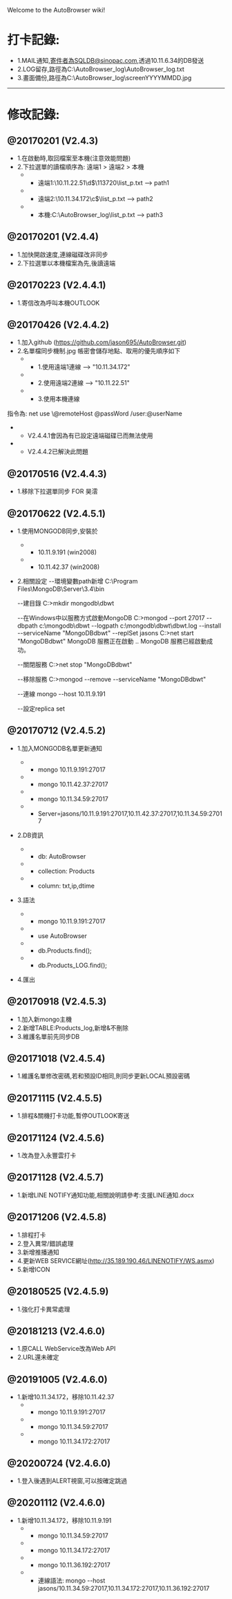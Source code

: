 Welcome to the AutoBrowser wiki!
# 打卡記錄:
* 1.MAIL通知,寄件者為SQLDB@sinopac.com,透過10.11.6.34的DB發送
* 2.LOG留存,路徑為C:\AutoBrowser_log\AutoBrowser_log.txt
* 3.畫面備份,路徑為C:\AutoBrowser_log\screenYYYYMMDD.jpg

------------------------------
# 修改記錄:
## @20170201 (V2.4.3)
* 1.在啟動時,取回檔案至本機(注意效能問題)
* 2.下拉選單的讀檔順序為: 遠端1 > 遠端2 > 本機
  * * 遠端1:\\10.11.22.51\d$\113720\list_p.txt --> path1
  * * 遠端2:\\10.11.34.172\c$\list_p.txt --> path2
  * * 本機:C:\\AutoBrowser_log\\list_p.txt --> path3

## @20170201 (V2.4.4)
* 1.加快開啟速度,連線磁碟改非同步
* 2.下拉選單以本機檔案為先,後讀遠端

## @20170223 (V2.4.4.1)
* 1.寄信改為呼叫本機OUTLOOK

## @20170426 (V2.4.4.2)
* 1.加入github (https://github.com/jason695/AutoBrowser.git)
* 2.名單檔同步機制.jpg
帳密會儲存地點、取用的優先順序如下
	* * 1.使用遠端1連線 --> "10.11.34.172"
	* * 2.使用遠端2連線 --> "10.11.22.51"
	* * 3.使用本機連線

指令為:
net use \\@remoteHost @passWord /user:@userName

* * V2.4.4.1會因為有已設定遠端磁碟已而無法使用
* * V2.4.4.2已解決此問題

## @20170516 (V2.4.4.3)
* 1.移除下拉選單同步 FOR 昊澐

## @20170622 (V2.4.5.1)
* 1.使用MONGODB同步,安裝於
	* * 10.11.9.191 (win2008)
	* * 10.11.42.37 (win2008)

* 2.相關設定
	--環境變數path新增
	C:\Program Files\MongoDB\Server\3.4\bin

	--建目錄
	C:\>mkdir mongodb\dbwt

	--在Windows中以服務方式啟動MongoDB
	C:\>mongod --port 27017 --dbpath c:\mongodb\dbwt --logpath c:\mongodb\dbwt\dbwt.log --install --serviceName "MongoDBdbwt" --replSet jasons
	C:\>net start "MongoDBdbwt"
	MongoDB 服務正在啟動 ..
	MongoDB 服務已經啟動成功。

	--關閉服務
	C:\>net stop "MongoDBdbwt"

	--移除服務
	C:\>mongod --remove --serviceName "MongoDBdbwt"

	--連線
	mongo --host 10.11.9.191

	--設定replica set

## @20170712 (V2.4.5.2)
* 1.加入MONGODB名單更新通知
	* * mongo 10.11.9.191:27017
	* * mongo 10.11.42.37:27017
	* * mongo 10.11.34.59:27017
	* * Server=jasons/10.11.9.191:27017,10.11.42.37:27017,10.11.34.59:27017
* 2.DB資訊
	* * db: AutoBrowser
	* * collection: Products
	* * column: txt,ip,dtime
* 3.語法
	* * mongo 10.11.9.191:27017
	* * use AutoBrowser
	* * db.Products.find();
	* * db.Products_LOG.find();

* 4.匯出
	

## @20170918 (V2.4.5.3)
* 1.加入新mongo主機
* 2.新增TABLE:Products_log,新增&不刪除
* 3.維護名單前先同步DB

## @20171018 (V2.4.5.4)
* 1.維護名單修改密碼,若和預設ID相同,則同步更新LOCAL預設密碼

## @20171115 (V2.4.5.5)
* 1.排程&關機打卡功能,暫停OUTLOOK寄送

## @20171124 (V2.4.5.6)
* 1.改為登入永豐雲打卡

## @20171128 (V2.4.5.7)
* 1.新增LINE NOTIFY通知功能,相關說明請參考:支援LINE通知.docx

## @20171206 (V2.4.5.8)
* 1.排程打卡
* 2.登入異常/錯誤處理
* 3.新增推播通知
* 4.更新WEB SERVICE網址(http://35.189.190.46/LINENOTIFY/WS.asmx)
* 5.新增ICON

## @20180525 (V2.4.5.9)
* 1.強化打卡異常處理

## @20181213 (V2.4.6.0)
* 1.原CALL WebService改為Web API
* 2.URL還未確定

## @20191005 (V2.4.6.0)
* 1.新增10.11.34.172，移除10.11.42.37
    * * mongo 10.11.9.191:27017
    * * mongo 10.11.34.59:27017
    * * mongo 10.11.34.172:27017

## @20200724 (V2.4.6.0)
* 1.登入後遇到ALERT視窗,可以按確定跳過

## @20201112 (V2.4.6.0)
* 1.新增10.11.34.172，移除10.11.9.191
    * * mongo 10.11.34.59:27017
    * * mongo 10.11.34.172:27017
    * * mongo 10.11.36.192:27017
    * * 連線語法: mongo --host jasons/10.11.34.59:27017,10.11.34.172:27017,10.11.36.192:27017
